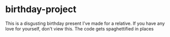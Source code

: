 # birthday-project

This is a disgusting birthday present I've made for a relative.
If you have any love for yourself, don't view this.
The code gets spaghettified in places
